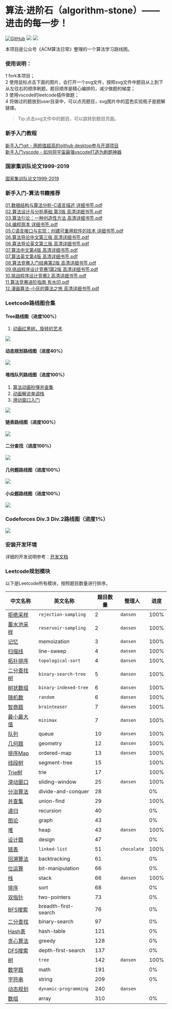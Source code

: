 # 算法·进阶石（algorithm-stone）—— 进击的每一步！

<p align='left'>
<a href="https://github.com/acm-clan/algorithm-stone" target="_blank"><img alt="GitHub" src="https://img.shields.io/github/stars/acm-clan/algorithm-stone?label=Stars&style=flat-square&logo=GitHub"></a>    <a href="https://oss.v8cloud.cn/markdown/72eeefe8497133dd56bbe3c56c794278.png" target="_blank"><img src="https://img.shields.io/badge/公众号-@ACM算法日常-000000.svg?style=flat-square&logo=WeChat"></a>    <a href="https://www.zhihu.com/people/acm-clan" target="_blank"><img src="https://img.shields.io/badge/知乎-@ACM算法日常-000000.svg?style=flat-square&logo=Zhihu"></a>
</p>

本项目是公众号《ACM算法日常》整理的一个算法学习路线图。

### 使用说明：
1 fork本项目；  
2 使用鼠标点击下面的图片，会打开一个svg文件，按照svg文件中题目从上到下从左往右的顺序刷题，题目顺序是精心编排的，减少做题的梯度；  
3 使用vscode的leetcode插件做题；  
4 将做过的题放到user目录中，可以点亮题目，svg图片中的蓝色实验瓶子是题解链接。  

> Tip:点击svg文件中的题目，可以跳转到题目页面。

### 新手入门教程
[新手入门git - 用颜值超高的github desktop参与开源项目](docs/how_to_use_git.md)  
[新手入门vscode - 如何将宇宙最强vscode打造为刷题神器](docs/how_to_use_vscode.md)  

### 国家集训队论文1999-2019
[国家集训队论文1999-2019](https://v8cloud.oss-cn-hangzhou.aliyuncs.com/acm-clan/book/%E5%9B%BD%E5%AE%B6%E9%9B%86%E8%AE%AD%E9%98%9F%E8%AE%BA%E6%96%871999-2019.zip)  

### 新手入门-算法书籍推荐
[01.数据结构与算法分析-C语言描述 详细书签.pdf](https://oss.v8cloud.cn/acm-clan/book/algorithm/01.%E6%95%B0%E6%8D%AE%E7%BB%93%E6%9E%84%E4%B8%8E%E7%AE%97%E6%B3%95%E5%88%86%E6%9E%90-C%E8%AF%AD%E8%A8%80%E6%8F%8F%E8%BF%B0%20%E8%AF%A6%E7%BB%86%E4%B9%A6%E7%AD%BE.pdf)<br>
[02.算法设计与分析基础  第3版 高清详细书签.pdf](https://v8cloud.oss-cn-hangzhou.aliyuncs.com/acm-clan/book/algorithm/02.%E7%AE%97%E6%B3%95%E8%AE%BE%E8%AE%A1%E4%B8%8E%E5%88%86%E6%9E%90%E5%9F%BA%E7%A1%80%20%20%E7%AC%AC3%E7%89%88%20%E9%AB%98%E6%B8%85%E8%AF%A6%E7%BB%86%E4%B9%A6%E7%AD%BE.pdf)<br>
[03.算法引论：一种创造性方法 高清详细书签.pdf](https://v8cloud.oss-cn-hangzhou.aliyuncs.com/acm-clan/book/algorithm/03.%E7%AE%97%E6%B3%95%E5%BC%95%E8%AE%BA%EF%BC%9A%E4%B8%80%E7%A7%8D%E5%88%9B%E9%80%A0%E6%80%A7%E6%96%B9%E6%B3%95%20%E9%AB%98%E6%B8%85%E8%AF%A6%E7%BB%86%E4%B9%A6%E7%AD%BE.pdf)<br>
[04.编程原本 详细书签.pdf](https://v8cloud.oss-cn-hangzhou.aliyuncs.com/acm-clan/book/algorithm/04.%E7%BC%96%E7%A8%8B%E5%8E%9F%E6%9C%AC%20%E8%AF%A6%E7%BB%86%E4%B9%A6%E7%AD%BE.pdf)<br>
[05.C语言接口与实现：创建可重用软件的技术 详细书签.pdf](https://v8cloud.oss-cn-hangzhou.aliyuncs.com/acm-clan/book/algorithm/05.C%E8%AF%AD%E8%A8%80%E6%8E%A5%E5%8F%A3%E4%B8%8E%E5%AE%9E%E7%8E%B0%EF%BC%9A%E5%88%9B%E5%BB%BA%E5%8F%AF%E9%87%8D%E7%94%A8%E8%BD%AF%E4%BB%B6%E7%9A%84%E6%8A%80%E6%9C%AF%20%E8%AF%A6%E7%BB%86%E4%B9%A6%E7%AD%BE.pdf)<br>
[06.算法导论中文第三版 高清详细书签.pdf](https://v8cloud.oss-cn-hangzhou.aliyuncs.com/acm-clan/book/algorithm/06.%E7%AE%97%E6%B3%95%E5%AF%BC%E8%AE%BA%E4%B8%AD%E6%96%87%E7%AC%AC%E4%B8%89%E7%89%88%20%E9%AB%98%E6%B8%85%E8%AF%A6%E7%BB%86%E4%B9%A6%E7%AD%BE.pdf)<br>
[06.算法导论英文第三版 高清详细书签.pdf](https://v8cloud.oss-cn-hangzhou.aliyuncs.com/acm-clan/book/algorithm/06.%E7%AE%97%E6%B3%95%E5%AF%BC%E8%AE%BA%E8%8B%B1%E6%96%87%E7%AC%AC%E4%B8%89%E7%89%88%20%E9%AB%98%E6%B8%85%E8%AF%A6%E7%BB%86%E4%B9%A6%E7%AD%BE.pdf)<br>
[07.算法中文第4版 高清详细书签.pdf](https://v8cloud.oss-cn-hangzhou.aliyuncs.com/acm-clan/book/algorithm/07.%E7%AE%97%E6%B3%95%E4%B8%AD%E6%96%87%E7%AC%AC4%E7%89%88%20%E9%AB%98%E6%B8%85%E8%AF%A6%E7%BB%86%E4%B9%A6%E7%AD%BE.pdf)<br>
[07.算法英文第4版 高清详细书签.pdf](https://v8cloud.oss-cn-hangzhou.aliyuncs.com/acm-clan/book/algorithm/07.%E7%AE%97%E6%B3%95%E8%8B%B1%E6%96%87%E7%AC%AC4%E7%89%88%20%E9%AB%98%E6%B8%85%E8%AF%A6%E7%BB%86%E4%B9%A6%E7%AD%BE.pdf)<br>
[08.算法竞赛入门经典第2版 高清详细书签.pdf](https://v8cloud.oss-cn-hangzhou.aliyuncs.com/acm-clan/book/algorithm/08.%E7%AE%97%E6%B3%95%E7%AB%9E%E8%B5%9B%E5%85%A5%E9%97%A8%E7%BB%8F%E5%85%B8%E7%AC%AC2%E7%89%88%20%E9%AB%98%E6%B8%85%E8%AF%A6%E7%BB%86%E4%B9%A6%E7%AD%BE.pdf)<br>
[09.挑战程序设计竞赛1第2版 高清详细书签.pdf](https://v8cloud.oss-cn-hangzhou.aliyuncs.com/acm-clan/book/algorithm/09.%E6%8C%91%E6%88%98%E7%A8%8B%E5%BA%8F%E8%AE%BE%E8%AE%A1%E7%AB%9E%E8%B5%9B1%E7%AC%AC2%E7%89%88%20%E9%AB%98%E6%B8%85%E8%AF%A6%E7%BB%86%E4%B9%A6%E7%AD%BE.pdf)<br>
[10.挑战程序设计竞赛2 高清详细书签.pdf](https://v8cloud.oss-cn-hangzhou.aliyuncs.com/acm-clan/book/algorithm/10.%E6%8C%91%E6%88%98%E7%A8%8B%E5%BA%8F%E8%AE%BE%E8%AE%A1%E7%AB%9E%E8%B5%9B2%20%E9%AB%98%E6%B8%85%E8%AF%A6%E7%BB%86%E4%B9%A6%E7%AD%BE.pdf)<br>
[11.算法竞赛进阶指南 有水印.pdf](https://v8cloud.oss-cn-hangzhou.aliyuncs.com/acm-clan/book/algorithm/11.%E7%AE%97%E6%B3%95%E7%AB%9E%E8%B5%9B%E8%BF%9B%E9%98%B6%E6%8C%87%E5%8D%97%20%E6%9C%89%E6%B0%B4%E5%8D%B0.pdf)<br>
[12.漫画算法-小灰的算法之旅 高清详细书签.pdf](https://v8cloud.oss-cn-hangzhou.aliyuncs.com/acm-clan/book/algorithm/12.%E6%BC%AB%E7%94%BB%E7%AE%97%E6%B3%95-%E5%B0%8F%E7%81%B0%E7%9A%84%E7%AE%97%E6%B3%95%E4%B9%8B%E6%97%85%20%E9%AB%98%E6%B8%85%E8%AF%A6%E7%BB%86%E4%B9%A6%E7%AD%BE.pdf)<br>

### Leetcode路线图合集

#### Tree路线图（进度100%）
1. [动画红黑树，旋转的艺术](https://mp.weixin.qq.com/s/2AfnnCALekwo4K_okRdpNg)  
<img src="https://raw.githubusercontent.com/lzlssg/algorithm-stone/main/images/leetcode_tree.svg">

#### 动态规划路线图（进度40%）
<img src="https://raw.githubusercontent.com/lzlssg/algorithm-stone/main/images/leetcode_dp.svg">

<!-- #### 并查集路线图（进度10%）
<img src="https://raw.githubusercontent.com/acm-clan/algorithm-stone/main/images/leetcode_union_find.svg"> -->

#### 堆栈队列路线图（进度100%）
1. [算法动画秒懂并查集](https://mp.weixin.qq.com/s/rF5bohHf3XfstGkjBawBuw)
2. [动画解说单调栈](https://mp.weixin.qq.com/s/XsYD1lkiILcMcd3_vRws7A)  
3. [滑动窗口入门](https://mp.weixin.qq.com/s/InpmYAfeesc7MHMCV50b-Q)  
<img src="https://raw.githubusercontent.com/lzlssg/algorithm-stone/main/images/leetcode_heap_stack_queue.svg">

#### 链表路线图（进度100%）
<img src="https://raw.githubusercontent.com/lzlssg/algorithm-stone/main/images/leetcode_linked_list.svg">

#### 二分查找（进度100%）
<img src="https://raw.githubusercontent.com/lzlssg/algorithm-stone/main/images/leetcode_binary_search.svg">

#### 几何题路线图（进度100%）
<img src="https://raw.githubusercontent.com/lzlssg/algorithm-stone/main/images/leetcode_geometry.svg">

#### 小众题路线图（进度100%）
<img src="https://raw.githubusercontent.com/lzlssg/algorithm-stone/main/images/leetcode_mini.svg">

### Codeforces Div.3 Div.2路线图（进度1%）
<img src="https://raw.githubusercontent.com/lzlssg/algorithm-stone/main/images/codeforces.svg">

### 安装开发环境

详细的开发说明参考：[开发文档](https://github.com/lzlssg/algorithm-stone/blob/main/docs/dev_zh.md)

### Leetcode规划模块
以下是Leetcode所有模块，按照题目数量进行排序。  

| 中文名称 | 英文名称 | 题目数量 | 整理人 | 进度 |
| ---- | ---- | ---- | ---- | ---- |
|[拒绝采样](https://leetcode.com/tag/rejection-sampling)| `rejection-sampling`| 2 | `dansen` | 100% |  
|[蓄水池采样](https://leetcode.com/tag/reservoir-sampling)| `reservoir-sampling` | 2 |`dansen` | 100% |  
|[记忆](https://leetcode.com/tag/memoization)| memoization | 3 | `dansen`| 100% |  
|[扫描线](https://leetcode.com/tag/line-sweep)| line-sweep | 4 |`dansen` | 100% |  
|[拓扑排序](https://leetcode.com/tag/topological-sort)| `topological-sort` | 4 |`dansen` | 100% |  
|[二分查找树](https://leetcode.com/tag/binary-search-tree)| `binary-search-tree` | 5 |`dansen` | 100% |  
|[树状数组](https://leetcode.com/tag/binary-indexed-tree)| `binary-indexed-tree` | 6 |`dansen` | 100% |  
|[随机数](https://leetcode.com/tag/random)| `random`  | 6 |`dansen` | 100% |
|[智商题](https://leetcode.com/tag/brainteaser)| `brainteaser`  | 7 |`dansen` | 100% |
|[最小最大值](https://leetcode.com/tag/minimax)| `minimax`  | 7 |`dansen` | 100% |
|[队列](https://leetcode.com/tag/queue)| queue  | 10 |`dansen` | 100% |
|[几何题](https://leetcode.com/tag/geometry)| geometry  | 12 | `dansen`| 100% |
|[排序Map](https://leetcode.com/tag/ordered-map)| ordered-map  | 13 |`dansen` | 100% |
|[线段树](https://leetcode.com/tag/segment-tree)| segment-tree  | 15 | | 100% |
|[Trie树](https://leetcode.com/tag/trie)| trie  | 17 | | 100% |
|[滑动窗口](https://leetcode.com/tag/sliding-window)| sliding-window  | 25 |`dansen` | 100% |
|[分治算法](https://leetcode.com/tag/divide-and-conquer)| divide-and-conquer  | 28 | | 0% |
|[并查集](https://leetcode.com/tag/union-find)| union-find  |  29  | | 100% |
|[递归](https://leetcode.com/tag/recursion)| recursion  | 40 | | 0% |
|[图论](https://leetcode.com/tag/graph)| graph  | 43 | | 0% |
|[堆](https://leetcode.com/tag/heap)| heap  |43  |`dansen` | 100% |
|[设计题](https://leetcode.com/tag/design)| design  | 47 | | 0% |
|[链表](https://leetcode.com/tag/linked-list)| `linked-list` | 51 |`chocolate` | 100% |
|[回溯算法](https://leetcode.com/tag/backtracking)| backtracking  | 61 | | 0% |
|[位运算](https://leetcode.com/tag/bit-manipulation)| bit-manipulation  | 66 | | 0% |
|[栈](https://leetcode.com/tag/stack)| stack  | 66 |`dansen` | 100% |
|[排序](https://leetcode.com/tag/sort)| sort  |68  | | 0% |
|[双指针](https://leetcode.com/tag/two-pointers)| two-pointers  | 73 | | 0% |
|[BFS搜索](https://leetcode.com/tag/breadth-first-search)| breadth-first-search  | 76 | | 0% |
|[二分查找](https://leetcode.com/tag/binary-search)| binary-search  | 97 | | 0% |
|[Hash表](https://leetcode.com/tag/hash-table)| hash-table  | 121 | | 0% |
|[贪心算法](https://leetcode.com/tag/greedy)| greedy  | 128 | | 0% |
|[DFS搜索](https://leetcode.com/tag/depth-first-search)| depth-first-search  | 137 | | 0% |
|[树](https://leetcode.com/tag/tree)| `tree`  | 142 |`dansen` | 100% |
|[数学题](https://leetcode.com/tag/math)| math  | 191 | | 0% |
|[字符串](https://leetcode.com/tag/string)| string  | 209 | | 0% |
|[动态规划](https://leetcode.com/tag/dynamic-programming)| `dynamic-programming` | 240 | `dansen` | | 60% |
|[数组](https://leetcode.com/tag/array)| array|310  | | 0% |



